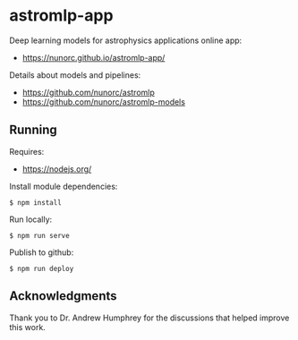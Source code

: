 
# astromlp-app

Deep learning models for astrophysics applications online app:

*  https://nunorc.github.io/astromlp-app/

Details about models and pipelines:

* https://github.com/nunorc/astromlp
* https://github.com/nunorc/astromlp-models

## Running

Requires:

* https://nodejs.org/

Install module dependencies:

    $ npm install

Run locally:

    $ npm run serve

Publish to github:

    $ npm run deploy

## Acknowledgments

Thank you to Dr. Andrew Humphrey for the discussions that helped improve
this work.


